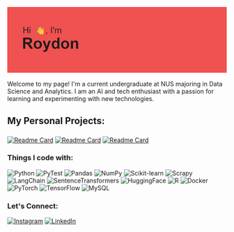 ![Banner Image](header.png)

Welcome to my page! I'm a current undergraduate at NUS majoring in Data Science and Analytics. I am an AI and tech enthusiast with a passion for learning and experimenting with new technologies.

## My Personal Projects:
###
[![Readme Card](https://github-readme-stats-vert-chi.vercel.app/api/pin/?username=RoydonTay&repo=Seedly-Articles-RAG)](https://github.com/RoydonTay/Seedly-Articles-RAG)
[![Readme Card](https://github-readme-stats-vert-chi.vercel.app/api/pin/?username=RoydonTay&repo=SG-Property-Price-Prediction)](https://github.com/RoydonTay/SG-Property-Price-Prediction)
[![Readme Card](https://github-readme-stats-vert-chi.vercel.app/api/pin/?username=RoydonTay&repo=Movie-Review-Sentiment-Analysi)](https://github.com/RoydonTay/Movie-Review-Sentiment-Analysis)

### Things I code with:
<p>
<img alt="Python" src="https://img.shields.io/badge/-Python-3776ab?style=flat-square&logo=python&logoColor=white" />
<img alt="PyTest" src="https://img.shields.io/badge/-PyTest-60a839?style=flat-square&logo=PyTest&logoColor=white" />
<img alt="Pandas" src="https://img.shields.io/badge/-Pandas-0d6efd?style=flat-square&logo=Pandas&logoColor=white" />
<img alt="NumPy" src="https://img.shields.io/badge/-NumPy-00008B?style=flat-square&logo=NumPy&logoColor=white" />
<img alt="Scikit-learn" src="https://img.shields.io/badge/-ScikitLearn-ff9c34?style=flat-square&logo=Scikit-learn&logoColor=white" />
<img alt="Scrapy" src="https://img.shields.io/badge/-Scrapy-60a839?style=flat-square&logo=Scrapy&logoColor=white" />
<img alt="LangChain" src="https://img.shields.io/badge/-🦜LangChain-abdbe3?style=flat-square&logo=LangChain&logoColor=white" />
<img alt="SentenceTransformers" src="https://img.shields.io/badge/-SentenceTransformers-2980b9?style=flat-square&logo=SentenceTransformers&logoColor=white" />
<img alt="HuggingFace" src="https://img.shields.io/badge/-🤗HuggingFace-aae4e8?style=flat-square&logo=HuggingFace&logoColor=white" />
<img alt="R" src="https://img.shields.io/badge/-R-00008B?style=flat-square&logo=R&logoColor=white" />
<img alt="Docker" src="https://img.shields.io/badge/-Docker-46a2f1?style=flat-square&logo=docker&logoColor=white" />
<img alt="PyTorch" src="https://img.shields.io/badge/-PyTorch-ee4c2c?style=flat-square&logo=PyTorch&logoColor=white" />
<img alt="TensorFlow" src="https://img.shields.io/badge/-TensorFlow-ff9100?style=flat-square&logo=TensorFlow&logoColor=white" />
<img alt="MySQL" src="https://img.shields.io/badge/-MYSQL-3E6E93?style=flat-square&logo=MYSQL&logoColor=white" />
</p>

### Let's Connect:

<p><a href="https://www.instagram.com/cowboygarage/" target="_blank"><img alt="Instagram" src="https://img.shields.io/badge/Instagram-cd486b.svg?&style=for-the-badge&logo=Instagram&logoColor=white" /></a> <a href="https://www.linkedin.com/in/roydon-tay/" target="_blank"><img alt="LinkedIn" src="https://img.shields.io/badge/linkedin-%230077B5.svg?&style=for-the-badge&logo=linkedin&logoColor=white" /></a>
</p>

